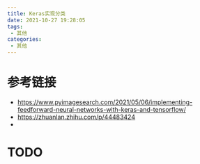 ```yaml
---
title: Keras实现分类
date: 2021-10-27 19:28:05
tags:
 - 其他
categories:
 - 其他
---
```


# 参考链接
- https://www.pyimagesearch.com/2021/05/06/implementing-feedforward-neural-networks-with-keras-and-tensorflow/
- https://zhuanlan.zhihu.com/p/44483424
- 

# TODO

